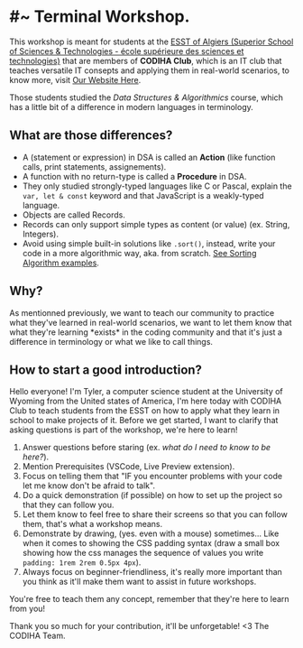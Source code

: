 

# #~ Terminal Workshop.

This workshop is meant for students at the [ESST of Algiers (Superior School of Sciences & Technologies - école supérieure des sciences et technologies)](https://esst-sup.com) that are members of **CODIHA Club**, which is an IT club that teaches versatile IT consepts and applying them in real-world scenarios, to know more, visit [Our Website Here](https://www.codiha.com).

Those students studied the *Data Structures & Algorithmics* course, which has a little bit of a difference in modern languages in terminology.

## What are those differences?
- A (statement or expression) in DSA is called an **Action** (like function calls, print statements, assignements).
- A function with no return-type is called a **Procedure** in DSA.
- They only studied strongly-typed languages like C or Pascal, explain the ``var, let & const`` keyword and that JavaScript is a weakly-typed language.
- Objects are called Records.
- Records can only support simple types as content (or value) (ex. String, Integers).
- Avoid using simple built-in solutions like ``.sort()``, instead, write your code in a more algorithmic way, aka. from scratch. [See Sorting Algorithm examples](https://www.geeksforgeeks.org/sorting-algorithms-in-javascript/).

## Why?
As mentionned previously, we want to teach our community to practice what they've learned in real-world scenarios, we want to let them know that what they're learning \*exists\* in the coding community and that it's just a difference in terminology or what we like to call things.

## How to start a good introduction?

Hello everyone! I'm Tyler, a computer science student at the University of Wyoming from the United states of America, I'm here today with CODIHA Club to teach students from the ESST on how to apply what they learn in school to make projects of it. Before we get started, I want to clarify that asking questions is part of the workshop, we're here to learn!

1. Answer questions before staring
(ex. *what do I need to know to be here?*).
2. Mention Prerequisites (VSCode, Live Preview extension).
3. Focus on telling them that "IF you encounter problems with your code let me know don't be afraid to talk".
4. Do a quick demonstration (if possible) on how to set up the project so that they can follow you.
5. Let them know to feel free to share their screens so that you can follow them, that's what a workshop means.
6. Demonstrate by drawing, (yes. even with a mouse) sometimes...
Like when it comes to showing the CSS padding syntax (draw a small box showing how the css manages the sequence of values you write ``padding: 1rem 2rem 0.5px 4px``).
7. Always focus on beginner-friendliness, it's really more important than you think as it'll make them want to assist in future workshops.

You're free to teach them any concept, remember that they're here to learn from you!

Thank you so much for your contribution, it'll be unforgetable! <3
The CODIHA Team.
